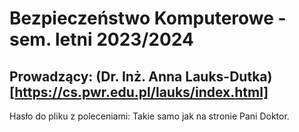 # Bezpieczeństwo Komputerowe - sem. letni 2023/2024
## Prowadzący: (Dr. Inż. Anna Lauks-Dutka)[https://cs.pwr.edu.pl/lauks/index.html]
Hasło do pliku z poleceniami: Takie samo jak na stronie Pani Doktor. 
